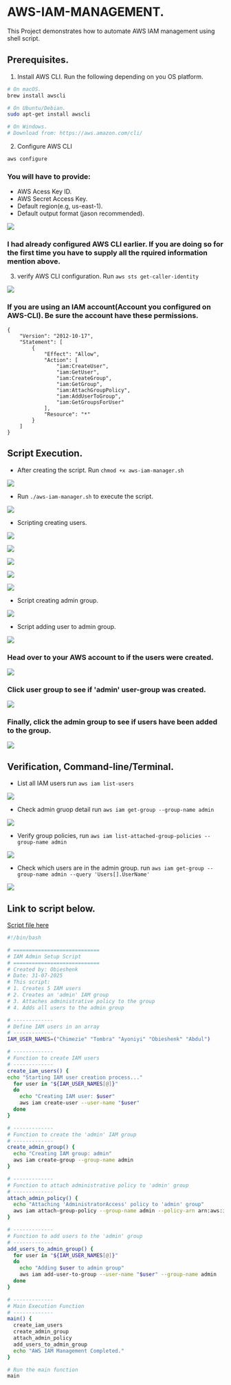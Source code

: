 # AWS-IAM-MANAGEMENT.
This Project demonstrates how to automate AWS IAM management using shell script.

## Prerequisites.
1. Install AWS CLI. Run the following depending on you OS platform.

```bash
# On macOS.
brew install awscli

# On Ubuntu/Debian.
sudo apt-get install awscli

# On Windows.
# Download from: https://aws.amazon.com/cli/
```
2. Configure AWS CLI

```bash
aws configure
```
### You will have to provide:
* AWS Acess Key ID.
* AWS Secret Access Key.
* Default region(e.g, us-east-1).
* Default output format (jason recommended).

![](./img/Pasted%20image%20(2).png)

### I had already configured AWS CLI earlier. If you are doing so for the first time you have to supply all the rquired information mention above.

3. verify AWS CLI configuration. Run `aws sts get-caller-identity`

![](./img/Pasted%20image.png)

### If you are using an IAM account(Account you configured on AWS-CLI). Be sure the account have these permissions.

```jason
{
    "Version": "2012-10-17",
    "Statement": [
        {
            "Effect": "Allow",
            "Action": [
                "iam:CreateUser",
                "iam:GetUser",
                "iam:CreateGroup",
                "iam:GetGroup",
                "iam:AttachGroupPolicy",
                "iam:AddUserToGroup",
                "iam:GetGroupsForUser"
            ],
            "Resource": "*"
        }
    ]
}
```

## Script Execution.

* After creating the script. Run `chmod +x aws-iam-manager.sh`

![](./img/Pasted%20image%20(3).png)

* Run `./aws-iam-manager.sh` to execute the script.

![](./img/Pasted%20image%20(4).png)

* Scripting creating users.

![](./img/Pasted%20image%20(5).png)

![](./img/Pasted%20image%20(5).png)

![](./img/Pasted%20image%20(6).png)

![](./img/Pasted%20image%20(7).png)

![](./img/Pasted%20image%20(8).png)

* Script creating admin group.

![](./img/Pasted%20image%20(9).png)

* Script adding user to admin group.

![](./img/Pasted%20image%20(10).png)

### Head over to your AWS account to if the users were created.

![](./img/Pasted%20image%20(11).png)

### Click user group to see if 'admin' user-group was created.

![](./img/Pasted%20image%20(12).png)

### Finally, click the admin group to see if users have been added to the group.

![](./img/Pasted%20image%20(13).png)

## Verification, Command-line/Terminal.

* List all IAM users run `aws iam list-users`

![](./img/Pasted%20image%20(16).png)

* Check admin gruop detail run `aws iam get-group --group-name admin`

![](./img/Pasted%20image%20(17).png)

* Verify group policies, run `aws iam list-attached-group-policies --group-name admin`

![](./img/Pasted%20image%20(18).png)

* Check which users are in the admin group. run `aws iam get-group --group-name admin --query 'Users[].UserName'`

![](./img/Pasted%20image%20(19).png)

## Link to script below.

[Script file here](./aws-iam-manager.sh)

```bash
#!/bin/bash

# ============================
# IAM Admin Setup Script
# ============================
# Created by: Obieshenk
# Date: 31-07-2025
# This script:
# 1. Creates 5 IAM users
# 2. Creates an 'admin' IAM group
# 3. Attaches administrative policy to the group
# 4. Adds all users to the admin group

# -------------
# Define IAM users in an array
# -------------
IAM_USER_NAMES=("Chimezie" "Tombra" "Ayoniyi" "Obieshenk" "Abdul")

# -------------
# Function to create IAM users
# -------------
create_iam_users() {
echo "Starting IAM user creation process..."
  for user in "${IAM_USER_NAMES[@]}"
  do
    echo "Creating IAM user: $user"
    aws iam create-user --user-name "$user"
  done
}

# -------------
# Function to create the 'admin' IAM group
# -------------
create_admin_group() {
  echo "Creating IAM group: admin"
  aws iam create-group --group-name admin
}

# -------------
# Function to attach administrative policy to 'admin' group
# -------------
attach_admin_policy() {
  echo "Attaching 'AdministratorAccess' policy to 'admin' group"
  aws iam attach-group-policy --group-name admin --policy-arn arn:aws:iam::aws:policy/AdministratorAccess
}

# -------------
# Function to add users to the 'admin' group
# -------------
add_users_to_admin_group() {
  for user in "${IAM_USER_NAMES[@]}"
  do
    echo "Adding $user to admin group"
    aws iam add-user-to-group --user-name "$user" --group-name admin
  done
}

# -------------
# Main Execution Function
# -------------
main() {
  create_iam_users
  create_admin_group
  attach_admin_policy
  add_users_to_admin_group
  echo "AWS IAM Management Completed."
}

# Run the main function
main

```
